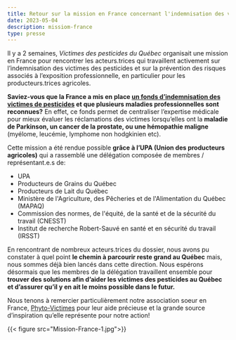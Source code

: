```yaml
---
title: Retour sur la mission en France concernant l'indemnisation des victimes des pesticides
date: 2023-05-04
description: missiom-france 
type: presse 
---
```

Il y a 2 semaines, *Victimes des pesticides du Québec* organisait une mission en France pour rencontrer les acteurs.trices qui travaillent activement sur l’indemnisation des victimes des pesticides et sur la prévention des risques associés à l’exposition professionnelle, en particulier pour les producteurs.trices agricoles. 

**Saviez-vous que la France a mis en place [un fonds d’indemnisation des victimes de pesticides](https://fonds-indemnisation-pesticides.fr/le-fonds-dindemnisation/) et que plusieurs maladies professionnelles sont reconnues?** En effet, ce fonds permet de centraliser l’expertise médicale pour mieux évaluer les réclamations des victimes lorsqu’elles ont la **maladie de Parkinson, un cancer de la prostate, ou une hémopathie maligne** (myélome, leucémie, lymphome non hodgkinien etc).

Cette mission a été rendue possible **grâce à l’UPA (Union des producteurs agricoles)** qui a rassemblé une délégation composée de membres / représentant.e.s de:
- UPA
- Producteurs de Grains du Québec
- Producteurs de Lait du Québec
- Ministère de l'Agriculture, des Pêcheries et de l'Alimentation du Québec (MAPAQ)
- Commission des normes, de l'équité, de la santé et de la sécurité du travail (CNESST)
- Institut de recherche Robert-Sauvé en santé et en sécurité du travail (IRSST)


En rencontrant de nombreux acteurs.trices du dossier, nous avons pu constater à quel point **le chemin à parcourir reste grand au Québec** mais, nous sommes déjà bien lancés dans cette direction. 
Nous espérons désormais que les membres de la délégation travaillent ensemble pour **trouver des solutions afin d’aider les victimes des pesticides au Québec et d’assurer qu’il y en ait le moins possible dans le futur.** 

Nous tenons à remercier particulièrement notre association soeur en France, [Phyto-Victimes](phyto-victimes.fr/) pour leur aide précieuse et la grande source d’inspiration qu’elle représente pour notre action!

{{< figure src="Mission-France-1.jpg">}}
